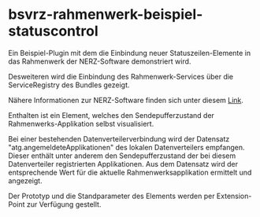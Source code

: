 bsvrz-rahmenwerk-beispiel-statuscontrol
=======================================

Ein Beispiel-Plugin mit dem die Einbindung neuer Statuszeilen-Elemente in das Rahmenwerk  der NERZ-Software demonstriert wird.

Desweiteren wird die Einbindung des Rahmenwerk-Services über die ServiceRegistry des Bundles gezeigt.

Nähere Informationen zur NERZ-Software finden sich unter diesem [Link](http://www.nerz-ev.de/ "NERZ").

Enthalten ist ein Element, welches den
Sendepufferzustand der Rahmenwerks-Applikation selbst visualisiert.
 
Bei einer bestehenden Datenverteilerverbindung wird der Datensatz
"atg.angemeldeteApplikationen" des lokalen Datenverteilers empfangen. Dieser
enthält unter anderem den Sendepufferzustand der bei diesem Datenverteiler
registrierten Applikationen. Aus dem Datensatz wird der entsprechende Wert
für die aktuelle Rahmenwerksapplikation ermittelt und angezeigt.
 
Der Prototyp und die Standparameter des Elements werden per Extension-Point
zur Verfügung gestellt.